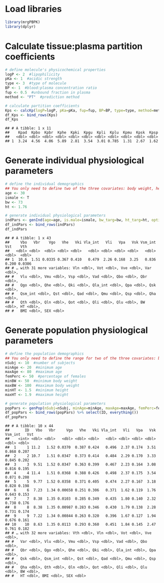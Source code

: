 
# Load libraries

``` r
library(mrgPBPK)
library(dplyr)
```

# Calculate tissue:plasma partition coefficients

``` r
# define molecule's physicochemical properties
logP <- 2  #lipophilicity
pKa <- 1  #acidic strength
type <- 3  #type of molecule
BP <- 1  #blood:plasma concentration ratio
fup <- 0.5  #unbound fraction in plasma
method <- "PT"  #prediction method

# calculate partition coefficients
Kps <- calcKp(logP=logP, pKa=pKa, fup=fup, BP=BP, type=type, method=method)
df_Kps <- bind_rows(Kps)
df_Kps
```

    ## # A tibble: 1 x 11
    ##    Kpad  Kpbo  Kpbr  Kphe  Kpki  Kpgu  Kpli  Kplu  Kpmu  Kpsk  Kpsp
    ##   <dbl> <dbl> <dbl> <dbl> <dbl> <dbl> <dbl> <dbl> <dbl> <dbl> <dbl>
    ## 1  3.24  4.56  4.06  5.89  2.81  3.54  3.01 0.785  1.31  2.67  1.62

# Generate individual physiological parameters

``` r
# define the individual demographics
## You only need to define two of the three covariates: body weight, height, and BMI
age <- 30
ismale <- T
bw <- 73
ht <- 1.76

# generate individual physiological parameters
indPars <- genInd(age=age, is.male=ismale, bw_targ=bw, ht_targ=ht, optimize = FALSE)
df_indPars <- bind_rows(indPars)
df_indPars
```

    ## # A tibble: 1 x 43
    ##     Vbo   Vbr    Vgo   Vhe   Vki Vla_int   Vli   Vpa   Vsk Vsm_int   Vst    Vth
    ##   <dbl> <dbl>  <dbl> <dbl> <dbl>   <dbl> <dbl> <dbl> <dbl>   <dbl> <dbl>  <dbl>
    ## 1  10.6  1.51 0.0335 0.367 0.410   0.479  2.26 0.168  3.25   0.836 0.200 0.0306
    ## # … with 31 more variables: Vln <dbl>, Vot <dbl>, Vve <dbl>, Var <dbl>,
    ## #   Vlu <dbl>, Vmu <dbl>, Vsp <dbl>, Vad <dbl>, Qbo <dbl>, Qbr <dbl>,
    ## #   Qgo <dbl>, Qhe <dbl>, Qki <dbl>, Qla_int <dbl>, Qpa <dbl>, Qsk <dbl>,
    ## #   Qsm_int <dbl>, Qst <dbl>, Qad <dbl>, Qmu <dbl>, Qsp <dbl>, Qha <dbl>,
    ## #   Qth <dbl>, Qln <dbl>, Qot <dbl>, Qli <dbl>, Qlu <dbl>, BW <dbl>, HT <dbl>,
    ## #   BMI <dbl>, SEX <dbl>

# Generate population physiological parameters

``` r
# define the population demographics
## You only need to define the range for two of the three covariates: body weight, height, and BMI
nSubj <- 10  #number of subjects
minAge <- 20  #minimum age
maxAge <- 80  #maximum age
femPerc <- 50  #percentage of females
minBW <- 50  #minimum body weight
maxBW <- 100  #maximum body weight
minHT <- 1.5  #minimum height
maxHT <- 1.9  #maximum height

# generate population physiological parameters
popPars <- genPop(nSubj=nSubj, minAge=minAge, maxAge=maxAge, femPerc=femPerc, minBW=minBW, maxBW=maxBW, minHT=minHT, maxHT=maxHT, optimize = FALSE)
df_popPars <- bind_rows(popPars) %>% select(ID, everything())
df_popPars
```

    ## # A tibble: 10 x 44
    ##       ID   Vbo   Vbr     Vgo   Vhe   Vki Vla_int   Vli   Vpa   Vsk Vsm_int   Vst
    ##    <int> <dbl> <dbl>   <dbl> <dbl> <dbl>   <dbl> <dbl> <dbl> <dbl>   <dbl> <dbl>
    ##  1     1 11.2   1.52 0.0370  0.387 0.424   0.496  2.37 0.174  3.51   0.868 0.207
    ##  2     2 10.7   1.51 0.0347  0.373 0.414   0.484  2.29 0.170  3.33   0.845 0.202
    ##  3     3  9.51  1.52 0.0347  0.363 0.399   0.467  2.23 0.164  3.08   0.816 0.195
    ##  4     4 11.4   1.51 0.0368  0.388 0.426   0.498  2.37 0.175  3.54   0.871 0.208
    ##  5     5  9.77  1.52 0.0358  0.371 0.405   0.474  2.27 0.167  3.18   0.828 0.198
    ##  6     6  7.23  1.34 0.00658 0.251 0.306   0.371  1.62 0.119  1.76   0.643 0.153
    ##  7     7  8.38  1.35 0.0103  0.285 0.349   0.435  1.80 0.140  2.32   0.738 0.176
    ##  8     8  8.38  1.35 0.00987 0.283 0.346   0.430  1.79 0.138  2.28   0.731 0.174
    ##  9     9  7.22  1.34 0.00844 0.263 0.320   0.396  1.67 0.127  1.94   0.676 0.161
    ## 10    10  8.63  1.35 0.0113  0.293 0.360   0.451  1.84 0.145  2.47   0.761 0.182
    ## # … with 32 more variables: Vth <dbl>, Vln <dbl>, Vot <dbl>, Vve <dbl>,
    ## #   Var <dbl>, Vlu <dbl>, Vmu <dbl>, Vsp <dbl>, Vad <dbl>, Qbo <dbl>,
    ## #   Qbr <dbl>, Qgo <dbl>, Qhe <dbl>, Qki <dbl>, Qla_int <dbl>, Qpa <dbl>,
    ## #   Qsk <dbl>, Qsm_int <dbl>, Qst <dbl>, Qad <dbl>, Qmu <dbl>, Qsp <dbl>,
    ## #   Qha <dbl>, Qth <dbl>, Qln <dbl>, Qot <dbl>, Qli <dbl>, Qlu <dbl>, BW <dbl>,
    ## #   HT <dbl>, BMI <dbl>, SEX <dbl>
